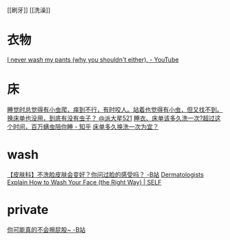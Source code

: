 [[刷牙]]
[[洗澡]]

# 衣物
[I never wash my pants (why you shouldn't either). - YouTube](https://www.youtube.com/watch?v=C6gu_ABMvzA)
# 床
[睡觉时总觉得有小虫爬，痒到不行，有时咬人。站着也觉得有小虫，但又找不到。换床单也没用，到底有没有虫子？ @派大星521](https://www.zhihu.com/question/51597038/answer/847274091)
[睡衣、床单该多久洗一次?超过这个时间，百万螨虫陪你睡 - 知乎](https://zhuanlan.zhihu.com/p/52120699)
[床单多久换洗一次为宜？](https://www.zhihu.com/question/23732444)
# wash
[【皮肤科】不洗脸皮肤会变好？你问过脸的感受吗？ -B站](https://www.bilibili.com/video/BV1u44y1T78e/)
[Dermatologists Explain How to Wash Your Face (the Right Way) | SELF](https://www.self.com/story/how-to-wash-your-face)
# private
[你可能真的不会擦屁股~ -B站](https://www.bilibili.com/video/BV1f5411D7Dd)
